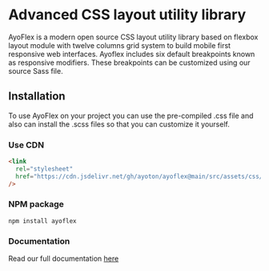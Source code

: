 # Advanced CSS layout utility library

AyoFlex is a modern open source CSS layout utility library based on flexbox layout module with twelve columns grid system to build mobile first responsive web interfaces. Ayoflex includes six default breakpoints known as responsive modifiers. These breakpoints can be customized using our source Sass file.

## Installation

To use AyoFlex on your project you can use the pre-compiled .css file and also can install the .scss files so that you can customize it yourself.

### Use CDN

```html
<link
  rel="stylesheet"
  href="https://cdn.jsdelivr.net/gh/ayoton/ayoflex@main/src/assets/css/v1.0/ayoflex.css"
/>
```

### NPM package

`npm install ayoflex`

### Documentation

Read our full documentation [here](https://ayoflex.ayolib.com)

